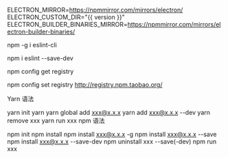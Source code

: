 ELECTRON_MIRROR=https://npmmirror.com/mirrors/electron/
ELECTRON_CUSTOM_DIR="{{ version }}"
ELECTRON_BUILDER_BINARIES_MIRROR=https://npmmirror.com/mirrors/electron-builder-binaries/



npm -g i eslint-cli

npm i eslint --save-dev



npm config get registry

npm config set registry http://registry.npm.taobao.org/


Yarn 语法

yarn init
yarn
yarn global add xxx@x.x.x
yarn add xxx@x.x.x --dev
yarn remove xxx
yarn run xxx
npm 语法

npm init
npm install
npm install xxx@x.x.x -g
npm install xxx@x.x.x --save
npm install xxx@x.x.x --save-dev
npm uninstall xxx --save(-dev)
npm run xxx
